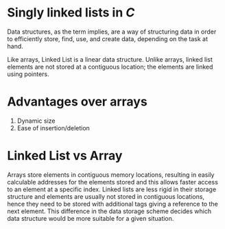 # Singly linked lists in *C*
Data structures, as the term implies, are a way of structuring data in order to efficiently store, find, use, and create data, depending on the task at hand.

Like arrays, Linked List is a linear data structure. Unlike arrays, linked list elements are not stored at a contiguous location; the elements are linked using pointers.
# Advantages over arrays
1) Dynamic size
2) Ease of insertion/deletion

# Linked List vs Array
Arrays store elements in contiguous memory locations, resulting in easily calculable addresses for the elements stored and this allows faster access to an element at a specific index. Linked lists are less rigid in their storage structure and elements are usually not stored in contiguous locations, hence they need to be stored with additional tags giving a reference to the next element. This difference in the data storage scheme decides which data structure would be more suitable for a given situation.
